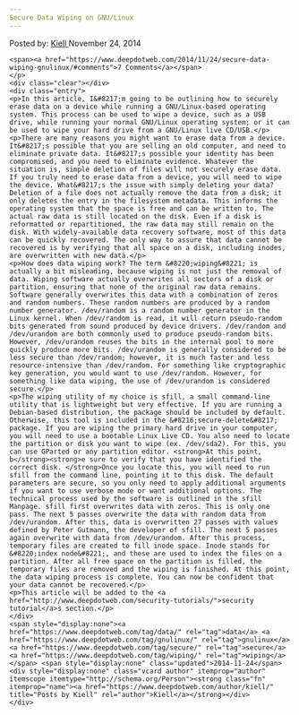 ```yaml
---
Secure Data Wiping on GNU/Linux
---
```

<article class="post-listing post-7402 post type-post status-publish format-standard has-post-thumbnail hentry category-deepdot-news tag-data tag-gnulinux tag-secure tag-wiping">
    <div class="post-inner">
    <p class="post-meta">
    <span>Posted by: <a href="https://www.deepdotweb.com/author/kiell/" title="">Kiell </a></span>
    <span>November 24, 2014</span>
    
    <span><a href="https://www.deepdotweb.com/2014/11/24/secure-data-wiping-gnulinux/#comments">7 Comments</a></span>
    </p>
    <div class="clear"></div>
    <div class="entry">
    <p>In this article, I&#8217;m going to be outlining how to securely erase data on a device while running a GNU/Linux-based operating system. This process can be used to wipe a device, such as a USB drive, while running your normal GNU/Linux operating system; or it can be used to wipe your hard drive from a GNU/Linux live CD/USB.</p>
    <p>There are many reasons you might want to erase data from a device. It&#8217;s possible that you are selling an old computer, and need to eliminate private data. It&#8217;s possible your identity has been compromised, and you need to eliminate evidence. Whatever the situation is, simple deletion of files will not securely erase data. If you truly need to erase data from a device, you will need to wipe the device. What&#8217;s the issue with simply deleting your data? Deletion of a file does not actually remove the data from a disk; it only deletes the entry in the filesystem metadata. This informs the operating system that the space is free and can be written to. The actual raw data is still located on the disk. Even if a disk is reformatted or repartitioned, the raw data may still remain on the disk. With widely-available data recovery software, most of this data can be quickly recovered. The only way to assure that data cannot be recovered is by verifying that all space on a disk, including inodes, are overwritten with new data.</p>
    <p>How does data wiping work? The term &#8220;wiping&#8221; is actually a bit misleading, because wiping is not just the removal of data. Wiping software actually overwrites all sectors of a disk or partition, ensuring that none of the original raw data remains. Software generally overwrites this data with a combination of zeros and random numbers. These random numbers are produced by a random number generator. /dev/random is a random number generator in the Linux kernel. When /dev/random is read, it will return pseudo-random bits generated from sound produced by device drivers. /dev/random and /dev/urandom are both commonly used to produce pseudo-random bits. However, /dev/urandom reuses the bits in the internal pool to more quickly produce more bits. /dev/urandom is generally considered to be less secure than /dev/random; however, it is much faster and less resource-intensive than /dev/random. For something like cryptographic key generation, you would want to use /dev/random. However, for something like data wiping, the use of /dev/urandom is considered secure.</p>
    <p>The wiping utility of my choice is sfill, a small command-line utility that is lightweight but very effective. If you are running a Debian-based distribution, the package should be included by default. Otherwise, this tool is included in the &#8216;secure-delete&#8217; package. If you are wiping the primary hard drive in your computer, you will need to use a bootable Linux Live CD. You also need to locate the partition or disk you want to wipe (ex. /dev/sda2). For this, you can use GParted or any partition editor. <strong>At this point, b</strong><strong>e sure to verify that you have identified the correct disk. </strong>Once you locate this, you will need to run sfill from the command line, pointing it to this disk. The default parameters are secure, so you only need to apply additional arguments if you want to use verbose mode or want additional options. The technical process used by the software is outlined in the sfill Manpage. sfill first overwrites data with zeros. This is only one pass. The next 5 passes overwrite the data with random data from /dev/urandom. After this, data is overwritten 27 passes with values defined by Peter Gutmann, the developer of sfill. The next 5 passes again overwrite with data from /dev/urandom. After this process, temporary files are created to fill inode space. Inode stands for &#8220;index node&#8221;, and these are used to index the files on a partition. After all free space on the partition is filled, the temporary files are removed and the wiping is finished. At this point, the data wiping process is complete. You can now be confident that your data cannot be recovered.</p>
    <p>This article will be added to the <a href="http://www.deepdotweb.com/security-tutorials/">security tutorial</a>s section.</p>
    </div>
    <span style="display:none"><a href="https://www.deepdotweb.com/tag/data/" rel="tag">data</a> <a href="https://www.deepdotweb.com/tag/gnulinux/" rel="tag">gnulinux</a> <a href="https://www.deepdotweb.com/tag/secure/" rel="tag">secure</a> <a href="https://www.deepdotweb.com/tag/wiping/" rel="tag">wiping</a></span> <span style="display:none" class="updated">2014-11-24</span>
    <div style="display:none" class="vcard author" itemprop="author" itemscope itemtype="http://schema.org/Person"><strong class="fn" itemprop="name"><a href="https://www.deepdotweb.com/author/kiell/" title="Posts by Kiell" rel="author">Kiell</a></strong></div>
    </div>
</article>

